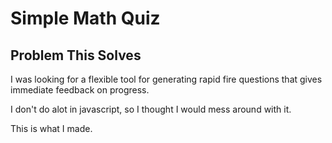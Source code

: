 # Simple Math Quiz

## Problem This Solves

I was looking for a flexible tool for generating rapid fire questions that gives immediate feedback on progress.

I don't do alot in javascript, so I thought I would mess around with it.

This is what I made.
